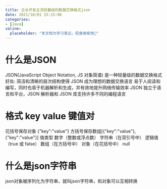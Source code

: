```yaml
---
title: 企业开发主流轻量级的数据交换格式json
date: 2021/10/01 15:15:00
categories:
- [Java]
valine:
  placeholder: "本文档为学习笔记，祝食用愉快💪"
---
```


# 什么是JSON
JSON(JavaScript Object Notation, JS 对象简谱) 是⼀种轻量级的数据交换格式 
好处:
简洁和清晰的层次结构使得 JSON 成为理想的数据交换语⾔ 易于⼈阅读和编写，同时也易于机器解析和⽣成，并有效地提升⽹络传输效率 JSON 独⽴于语⾔和平台，JSON 解析器和 JSON 库⽀持许多不同的编程语⾔

# 格式 key value 键值对
花括号保存对象 {"key":"value"} ⽅括号保存数组[{"key":"value"},{"key":"value"}]
值类型 
数字（整数或浮点数） 
字符串（在双引号中） 
逻辑值（true 或 false） 
数组（在⽅括号中） 
对象（在花括号中） null

# 什么是json字符串
json对象被序列化为字符串，就叫json字符串，和对象可以互相转换